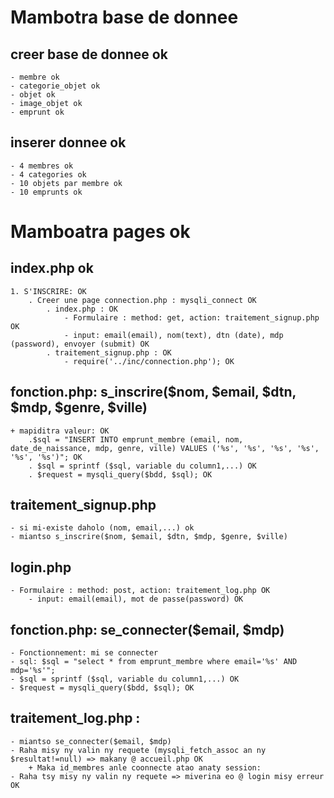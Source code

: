 # Mambotra base de donnee
## creer base de donnee ok
    - membre ok
    - categorie_objet ok
    - objet ok
    - image_objet ok
    - emprunt ok

## inserer donnee ok
    - 4 membres ok
    - 4 categories ok
    - 10 objets par membre ok
    - 10 emprunts ok

# Mamboatra pages ok 
## index.php ok
    1. S'INSCRIRE: OK         
        . Creer une page connection.php : mysqli_connect OK
            . index.php : OK
                - Formulaire : method: get, action: traitement_signup.php OK
                - input: email(email), nom(text), dtn (date), mdp (password), envoyer (submit) OK
            . traitement_signup.php : OK
                - require('../inc/connection.php'); OK

## fonction.php: s_inscrire($nom, $email, $dtn, $mdp, $genre, $ville)
    + mapiditra valeur: OK
        .$sql = "INSERT INTO emprunt_membre (email, nom, date_de_naissance, mdp, genre, ville) VALUES ('%s', '%s', '%s', '%s', '%s', '%s')"; OK
        . $sql = sprintf ($sql, variable du column1,...) OK
        . $request = mysqli_query($bdd, $sql); OK

## traitement_signup.php
    - si mi-existe daholo (nom, email,...) ok
    - miantso s_inscrire($nom, $email, $dtn, $mdp, $genre, $ville)

## login.php  
    - Formulaire : method: post, action: traitement_log.php OK
        - input: email(email), mot de passe(password) OK

## fonction.php: se_connecter($email, $mdp)
    - Fonctionnement: mi se connecter
    - sql: $sql = "select * from emprunt_membre where email='%s' AND mdp='%s'";
    - $sql = sprintf ($sql, variable du column1,...) OK
    - $request = mysqli_query($bdd, $sql); OK


            
## traitement_log.php :
    - miantso se_connecter($email, $mdp)
    - Raha misy ny valin ny requete (mysqli_fetch_assoc an ny $resultat!=null) => makany @ accueil.php OK
        + Maka id_membres anle coonnecte atao anaty session:
    - Raha tsy misy ny valin ny requete => miverina eo @ login misy erreur OK 

